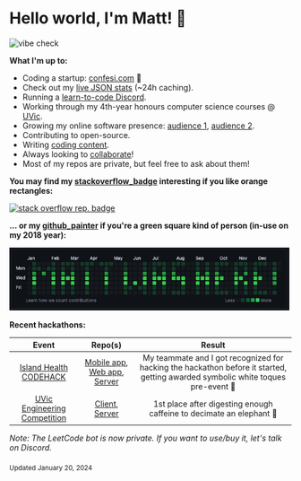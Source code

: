 # Hello world, I'm Matt! 👋

![vibe check](https://github.com/mattrltrent/random_assets/actions/workflows/unit_tests.yml/badge.svg)

**What I'm up to:**
- Coding a startup: [confesi.com](https://confesi.com) 🚀
- Check out my [live JSON stats](https://matthewtrent.me/stats) (~24h caching).
- Running a [learn-to-code Discord](https://discord.gg/cWHnQFSfMy).
- Working through my 4th-year honours computer science courses @ [UVic](https://www.uvic.ca/).
- Growing my online software presence: [audience 1](https://www.instagram.com/comicalcoder/), [audience 2](https://www.instagram.com/nerds_coding/).
- Contributing to open-source.
- Writing [coding content](https://matthewtrent.me/articles).
- Always looking to [collaborate](mailto:me@matthewtrent.me?subject=Howdy)!
- Most of my repos are private, but feel free to ask about them!

**You may find my [stackoverflow_badge](https://github.com/mattrltrent/stackoverflow_badge) interesting if you like orange rectangles:**

<a href="https://stackoverflow-badge.herokuapp.com"><img width=280px alt="stack overflow rep. badge" src="https://stackoverflow-badge.herokuapp.com/stackoverflow?username=13029516&period=year"></a> 

**... or my [github_painter](https://github.com/mattrltrent/github_painter) if you're a green square kind of person (in-use on my 2018 year):**

<img src="ex_1.JPG" width="500px" height="auto" style="display: inline"/>

**Recent hackathons:**

| Event        | Repo(s)           | Result  |
| :-------------: |:-------------:| :-----:|
| [Island Health CODEHACK](https://www.islandhealth.ca)     | [Mobile app](https://github.com/mattrltrent/code_hack_2023_client), [Web app](https://github.com/julhoang/code_hack_patient_app), [Server](https://github.com/mattrltrent/code_hack_2023_server) | My teammate and I got recognized for hacking the hackathon before it started, getting awarded symbolic white toques pre-event 👻 |
| [UVic Engineering Competition](https://onlineacademiccommunity.uvic.ca/ess/university-of-victoria-engineering-competition/)      | [Client](https://github.com/mattrltrent/eng_comp_client), [Server](https://github.com/mattrltrent/eng_comp_server)      |   1st place after digesting enough caffeine to decimate an elephant 🥇 |


*Note: The LeetCode bot is now private. If you want to use/buy it, let's talk on Discord.*

<sub>Updated January 20, 2024</sub>
